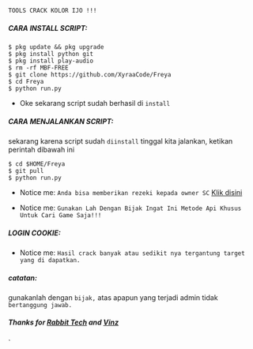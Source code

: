 ``TOOLS CRACK KOLOR IJO !!!``

<h5 align="left">CARA INSTALL SCRIPT:</h5>


    $ pkg update && pkg upgrade
    $ pkg install python git
    $ pkg install play-audio
    $ rm -rf MBF-FREE
    $ git clone https://github.com/XyraaCode/Freya
    $ cd Freya
    $ python run.py

- Oke sekarang script sudah berhasil di ```install```

<h5 align="left">CARA MENJALANKAN SCRIPT:</h5>

sekarang karena script sudah ```diinstall``` tinggal kita jalankan, ketikan perintah dibawah ini


    $ cd $HOME/Freya
    $ git pull
    $ python run.py


- Notice me: ```Anda bisa memberikan rezeki kepada owner SC``` <a href="https://wa.me/+6281221523195">Klik disini</a>

- Notice me: ```Gunakan Lah Dengan Bijak Ingat Ini Metode Api Khusus Untuk Cari Game Saja!!!```

<h5 align="left">LOGIN COOKIE:</h5>

- Notice me: ```Hasil crack banyak atau sedikit nya tergantung target yang di dapatkan.```

<h5 align="left">catatan:</h5>

gunakanlah dengan ```bijak,``` atas apapun yang terjadi admin tidak ```bertanggung jawab.```

<h5 align="left">Thanks for <a href="https://github.com/rabbittechnologi">Rabbit Tech</a> and <a href="https://github.com/VinzSector">Vinz</a></h5>`